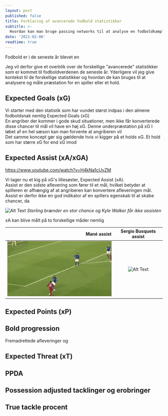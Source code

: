 ```yaml
---
layout: post
published: false
title: Forklaring af avancerede fodbold statistikker
subtitle: >-
  Hvordan kan man bruge passing networks til at analyse en fodboldkamp?
date: '2021-02-06'
readtime: true
---
```


Fodbold er i de seneste år blevet en  

Jeg vil derfor give et overblik over de forskellige "avancerede" statistikker som er kommet til fodboldverdenen de seneste år. Yderligere vil jeg give kontekst til de forskellige statistikker og hvordan de kan bruges til at analysere og måle præstation for en spiller eller et hold. 

## Expected Goals (xG)

Vi starter med den statistik som har vundet størst indpas i den almene fodboldsnak nemlig Expected Goals (xG)
<br> En angriber der kommer i gode skud situationer, men ikke får konverterede disse chancer til mål vil have en høj xG. Denne underpræstation på xG I løbet af en hel sæson kan man forvente at angriberen vil 
<br>
Det samme koncept gør sig gældende hvis vi kigger på et holds xG. Et hold som har større xG for end xG imod

## Expected Assist (xA/xGA)
https://www.youtube.com/watch?v=H4kNa1cUvZM

Vi tager nu et kig på xG's lillesøster, Expected Assist (xA).
<br>
Assist er den sidste aflevering som fører til et mål, hvilket betyder at spilleren er afhængig af at angriberen kan konvertere afleveringen mål. Assist er derfor ikke en god indikator af en spillers egenskab til at skabe chancer, da 

![Alt Text](/img/sterling_miss.gif)
*Sterling brænder en stor chance og Kyle Walker får ikke assisten*

 xA kan blive målt på to forskellige måder nemlig 

Mané assist | Sergio Busquets assist
----------:|:-------------------:
![Alt Text](/img/mane_assist.gif) | ![Alt Text](https://i.imgur.com/BzyPDZX.gif)

## Expected Points (xP)

## Bold progression

Fremadrettede afleveringer og 

## Expected Threat (xT)




## PPDA


## Possession adjusted tacklinger og erobringer


## True tackle procent




